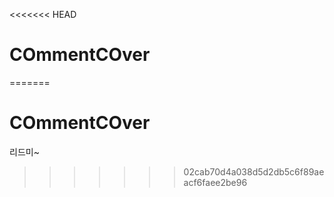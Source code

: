 <<<<<<< HEAD
# COmmentCOver
=======
# COmmentCOver

리드미~
>>>>>>> 02cab70d4a038d5d2db5c6f89aeacf6faee2be96
